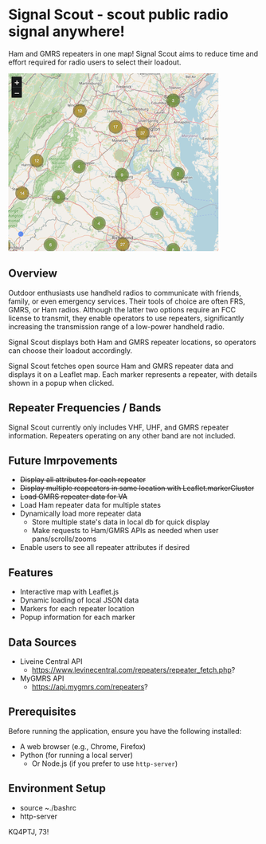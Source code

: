 # Signal Scout - scout public radio signal anywhere!

Ham and GMRS repeaters in one map! Signal Scout aims to reduce time and effort required for radio users to select their loadout.

![Snip of SignalScout UI](./signalscout-page.png)

## Overview

Outdoor enthusiasts use handheld radios to communicate with friends, family, or even emergency services. Their tools of choice are often FRS, GMRS, or Ham radios. Although the latter two options require an FCC license to transmit, they enable operators to use repeaters, significantly increasing the transmission range of a low-power handheld radio.

Signal Scout displays both Ham and GMRS repeater locations, so operators can choose their loadout accordingly.

Signal Scout fetches open source Ham and GMRS repeater data and displays it on a Leaflet map. Each marker represents a repeater, with details shown in a popup when clicked.

## Repeater Frequencies / Bands
Signal Scout currently only includes VHF, UHF, and GMRS repeater information. Repeaters operating on any other band are not included.

## Future Imrpovements
- ~~Display all attributes for each repeater~~
- ~~Display multiple reapeaters in same location with Leaflet.markerCluster~~
- ~~Load GMRS repeater data for VA~~
- Load Ham repeater data for multiple states
- Dynamically load more repeater data
  - Store multiple state's data in local db for quick display
  - Make requests to Ham/GMRS APIs as needed when user pans/scrolls/zooms
- Enable users to see all repeater attributes if desired

## Features
- Interactive map with Leaflet.js
- Dynamic loading of local JSON data
- Markers for each repeater location
- Popup information for each marker

## Data Sources
- Liveine Central API
  - https://www.levinecentral.com/repeaters/repeater_fetch.php?
- MyGMRS API
  - https://api.mygmrs.com/repeaters?

## Prerequisites
Before running the application, ensure you have the following installed:
- A web browser (e.g., Chrome, Firefox)
- Python (for running a local server)
  - Or Node.js (if you prefer to use `http-server`)

## Environment Setup
- source ~./bashrc
- http-server

KQ4PTJ, 73!